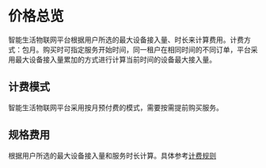 # 价格总览

 智能生活物联网平台根据用户所选的最大设备接入量、时长来计算费用。计费方式：包月。购买时可指定服务开始时间，同一租户在相同时间的不同订单，平台采用最大设备接入量累加的方式进行计算当前时间的设备最大接入量。

 ## 计费模式

智能生活物联网平台采用按月预付费的模式，需要按需提前购买服务。


 ## 规格费用
根据用户所选的最大设备接入量和服务时长计算。具体参考[计费规则](Billing-Rules.md)

